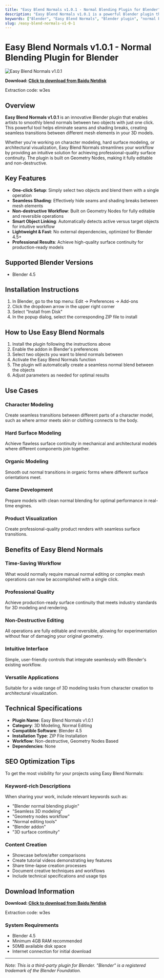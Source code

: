 ```yaml
---
title: "Easy Blend Normals v1.0.1 - Normal Blending Plugin for Blender"
description: "Easy Blend Normals v1.0.1 is a powerful Blender plugin that allows you to smoothly blend normals between two objects with just one click. Achieve seamless shading by hiding seams and shading breaks."
keywords: ["Blender", "Easy Blend Normals", "Blender plugin", "normal blending", "seamless shading", "geometry nodes", "3D modeling", "Blender 4.5"]
slug: /easy-blend-normals-v1-0-1
---
```


# Easy Blend Normals v1.0.1 - Normal Blending Plugin for Blender

![Easy Blend Normals v1.0.1](https://www.gfxcamp.com/wp-content/uploads/2025/08/Easy-Blend-Normals.jpg)

**Download: [Click to download from Baidu Netdisk](https://pan.baidu.com/s/1hdbvmrsNTaYX21ex5y2NwA?pwd=w3es)**

Extraction code: w3es

## Overview

**Easy Blend Normals v1.0.1** is an innovative Blender plugin that enables artists to smoothly blend normals between two objects with just one click. This powerful tool helps eliminate seams and shading breaks, creating seamless transitions between different mesh elements in your 3D models.

Whether you're working on character modeling, hard surface modeling, or architectural visualization, Easy Blend Normals streamlines your workflow by providing an intuitive solution for achieving professional-quality surface continuity. The plugin is built on Geometry Nodes, making it fully editable and non-destructive.

## Key Features

- **One-click Setup**: Simply select two objects and blend them with a single operation
- **Seamless Shading**: Effectively hide seams and shading breaks between mesh elements
- **Non-destructive Workflow**: Built on Geometry Nodes for fully editable and reversible operations
- **Smart Object Linking**: Automatically detects active versus target objects for intuitive workflow
- **Lightweight & Fast**: No external dependencies, optimized for Blender 4.5+
- **Professional Results**: Achieve high-quality surface continuity for production-ready models

## Supported Blender Versions

- Blender 4.5

## Installation Instructions

1. In Blender, go to the top menu: Edit → Preferences → Add-ons
2. Click the dropdown arrow in the upper right corner
3. Select "Install from Disk"
4. In the popup dialog, select the corresponding ZIP file to install

## How to Use Easy Blend Normals

1. Install the plugin following the instructions above
2. Enable the addon in Blender's preferences
3. Select two objects you want to blend normals between
4. Activate the Easy Blend Normals function
5. The plugin will automatically create a seamless normal blend between the objects
6. Adjust parameters as needed for optimal results

## Use Cases

### Character Modeling
Create seamless transitions between different parts of a character model, such as where armor meets skin or clothing connects to the body.

### Hard Surface Modeling
Achieve flawless surface continuity in mechanical and architectural models where different components join together.

### Organic Modeling
Smooth out normal transitions in organic forms where different surface orientations meet.

### Game Development
Prepare models with clean normal blending for optimal performance in real-time engines.

### Product Visualization
Create professional-quality product renders with seamless surface transitions.

## Benefits of Easy Blend Normals

### Time-Saving Workflow
What would normally require manual normal editing or complex mesh operations can now be accomplished with a single click.

### Professional Quality
Achieve production-ready surface continuity that meets industry standards for 3D modeling and rendering.

### Non-Destructive Editing
All operations are fully editable and reversible, allowing for experimentation without fear of damaging your original geometry.

### Intuitive Interface
Simple, user-friendly controls that integrate seamlessly with Blender's existing workflow.

### Versatile Applications
Suitable for a wide range of 3D modeling tasks from character creation to architectural visualization.

## Technical Specifications

- **Plugin Name**: Easy Blend Normals v1.0.1
- **Category**: 3D Modeling, Normal Editing
- **Compatible Software**: Blender 4.5
- **Installation Type**: ZIP File Installation
- **Workflow**: Non-destructive, Geometry Nodes Based
- **Dependencies**: None

## SEO Optimization Tips

To get the most visibility for your projects using Easy Blend Normals:

### Keyword-rich Descriptions
When sharing your work, include relevant keywords such as:
- "Blender normal blending plugin"
- "Seamless 3D modeling"
- "Geometry nodes workflow"
- "Normal editing tools"
- "Blender addon"
- "3D surface continuity"

### Content Creation
- Showcase before/after comparisons
- Create tutorial videos demonstrating key features
- Share time-lapse creation processes
- Document creative techniques and workflows
- Include technical specifications and usage tips

## Download Information

**Download: [Click to download from Baidu Netdisk](https://pan.baidu.com/s/1hdbvmrsNTaYX21ex5y2NwA?pwd=w3es)**

Extraction code: w3es

### System Requirements
- Blender 4.5
- Minimum 4GB RAM recommended
- 50MB available disk space
- Internet connection for initial download

---

*Note: This is a third-party plugin for Blender. "Blender" is a registered trademark of the Blender Foundation.*